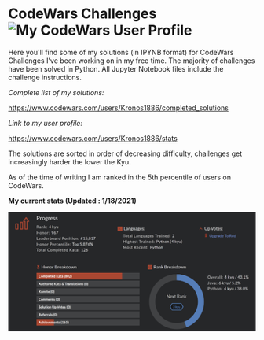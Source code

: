 # CodeWars Challenges ![My CodeWars User Profile](https://www.codewars.com/users/Kronos1886/badges/micro) 

Here you'll find some of my solutions (in IPYNB format) for CodeWars Challenges I've been working on in my free time.
The majority of challenges have been solved in Python. All Jupyter Notebook files include the challenge instructions.

_Complete list of my solutions:_
  
  https://www.codewars.com/users/Kronos1886/completed_solutions

_Link to my user profile:_

  https://www.codewars.com/users/Kronos1886/stats

The solutions are sorted in order of decreasing difficulty, challenges get increasingly harder the lower the Kyu.

As of the time of writing I am ranked in the 5th percentile of users on CodeWars.

__My current stats (Updated : 1/18/2021)__

![My Stats as of 1/17/2021](stats01192021.png)

